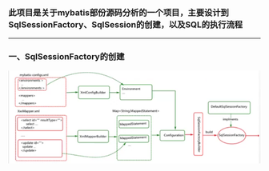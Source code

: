 ### 此项目是关于mybatis部份源码分析的一个项目，主要设计到SqlSessionFactory、SqlSession的创建，以及SQL的执行流程

------------------------------------------------------------------------------------------

### 一、SqlSessionFactory的创建

![](https://github.com/heartccace/mybatis/blob/master/src/main/resources/images/sqlSessionFactory创建.jpg)

